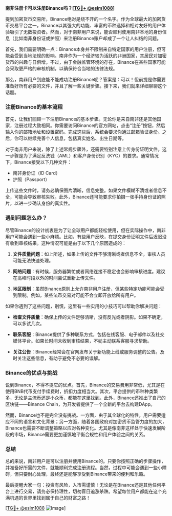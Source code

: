**南非注册卡可以注册Binance吗？[[TG💪+ @esim1088](https://t.me/s/esim1088)]**

提到加密货币交易所，Binance绝对是绕不开的一个名字。作为全球最大的加密货币交易平台之一，Binance以其强大的功能、丰富的币种选择和相对友好的用户体验吸引了无数投资者。然而，对于南非用户来说，能否顺利使用南非本地的身份信息（比如南非身份证或护照）来注册Binance账户却成了一个让人纠结的问题。

首先，我们需要明确一点：Binance本身并不限制来自特定国家的用户注册，但可能会受到当地法规的影响。南非作为一个经济较为活跃的非洲国家，其居民对加密货币的兴趣与日俱增。不过，由于金融监管环境的存在，Binance在某些国家可能会采取更严格的审核机制，以确保符合当地的法律法规。

那么，南非用户到底能不能成功注册Binance呢？答案是：可以！但前提是你需要准备好所有必要的文件，并且了解一些关键步骤。接下来，我们就来详细聊聊这个话题。

### 注册Binance的基本流程

首先，让我们回顾一下注册Binance的基本步骤。无论你是来自南非还是其他国家，注册过程大致相同。你需要访问Binance的官方网站，点击“注册”按钮，然后输入你的邮箱地址和设置密码。完成这些后，系统会要求你通过邮箱验证身份。之后，你可以继续完善个人信息，包括真实姓名、出生日期等。

对于南非用户来说，除了上述常规步骤外，还需要特别注意上传身份证明文件。这一步骤是为了满足反洗钱（AML）和客户身份识别（KYC）的要求。通常情况下，Binance接受以下几种文件：

- 南非身份证（ID Card）
- 护照（Passport）

上传这些文件时，请务必确保图片清晰，信息完整。如果文件模糊不清或者信息不全，可能会导致审核失败。此外，Binance还可能要求你拍摄一张手持身份证的照片，以进一步确认身份的真实性。

### 遇到问题怎么办？

尽管Binance的设计初衷是为了让全球用户都能轻松使用，但在实际操作中，南非用户可能会遇到一些小麻烦。比如，有些用户反映，在提交身份证明文件后迟迟没有收到审核结果。这种情况可能是由于以下几个原因造成的：

1. **文件质量问题**：如上所述，如果上传的文件不够清晰或者信息不全，审核人员可能无法快速处理。
   
2. **网络问题**：有时候，服务器繁忙或者网络连接不稳定也会影响审核进度。建议在高峰时段以外的时间尝试重新上传文件。

3. **地区限制**：虽然Binance原则上允许南非用户注册，但某些特定功能可能会受到限制。例如，某些法币交易对可能不会立即开放给所有用户。

如果你遇到了这些问题，别慌，这里有一些实用的小技巧可以帮助你解决问题：

- **检查文件质量**：确保上传的文件足够清晰，没有反光或者阴影。如果不确定，可以多试几次。
  
- **联系客服**：Binance提供了多种联系方式，包括在线客服、电子邮件以及社交媒体平台。如果长时间未收到审核结果，不妨主动联系客服寻求帮助。

- **关注公告**：Binance经常会在官网发布关于新功能上线或服务调整的公告。及时关注这些信息，有助于避免不必要的误解。

### Binance的优点与挑战

说到Binance，不得不提它的优点。首先，Binance的交易费用非常低，尤其是在使用BNB代币支付手续费时，折扣力度相当大。其次，平台提供的币种种类繁多，无论是主流币还是小众币，都能在这里找到。此外，Binance还推出了自己的区块链——Binance Chain，为开发者提供了一个全新的平台去构建DApp。

然而，Binance也不是完全没有挑战。一方面，由于其全球化的特性，用户需要适应不同的语言和文化背景；另一方面，随着各国政府对加密货币监管力度的加大，Binance也需要不断调整策略以应对各种变化。尤其是像南非这样处于快速发展阶段的市场，Binance需要更加谨慎地平衡合规性和用户体验之间的关系。

### 总结

总的来说，南非用户是可以注册并使用Binance的。只要你按照正确的步骤操作，并准备好所需的文件，就能顺利完成注册流程。当然，过程中可能会遇到一些小障碍，但只要耐心处理，最终还是能够享受到Binance带来的便利和乐趣。

最后提醒大家一句：投资有风险，入市需谨慎！无论是在Binance还是其他任何平台上进行交易，请务必保持理性，切勿盲目追涨杀跌。希望每位用户都能在这个充满机遇的世界里找到属于自己的财富之路！

[[TG💪+ @esim1088](https://t.me/s/esim1088) ![Image](https://i.postimg.cc/4NQfJmqS/Snipaste-2025-05-13-00-14-12.png)]